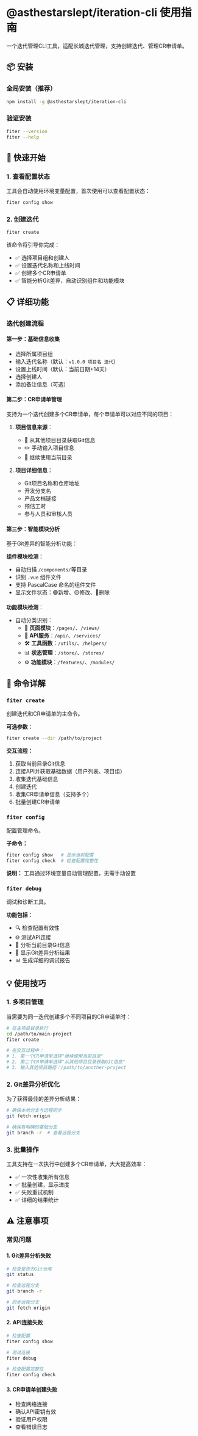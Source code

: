# @asthestarslept/iteration-cli 使用指南

一个迭代管理CLI工具，适配长城迭代管理，支持创建迭代、管理CR申请单。

## 📦 安装

### 全局安装（推荐）

```bash
npm install -g @asthestarslept/iteration-cli
```

### 验证安装

```bash
fiter --version
fiter --help
```

## 🚀 快速开始

### 1. 查看配置状态

工具会自动使用环境变量配置，首次使用可以查看配置状态：

```bash
fiter config show
```

### 2. 创建迭代

```bash
fiter create
```

该命令将引导你完成：
- ✅ 选择项目组和创建人
- ✅ 设置迭代名称和上线时间
- ✅ 创建多个CR申请单
- ✅ 智能分析Git差异，自动识别组件和功能模块

## 📋 详细功能

### 迭代创建流程

#### 第一步：基础信息收集
- 选择所属项目组
- 输入迭代名称（默认：`v1.0.0 项目名 迭代`）
- 设置上线时间（默认：当前日期+14天）
- 选择创建人
- 添加备注信息（可选）

#### 第二步：CR申请单管理
支持为一个迭代创建多个CR申请单，每个申请单可以对应不同的项目：

1. **项目信息来源**：
   - 📁 从其他项目目录获取Git信息
   - ✏️ 手动输入项目信息
   - 🔄 继续使用当前目录

2. **项目详细信息**：
   - Git项目名称和仓库地址
   - 开发分支名
   - 产品文档链接
   - 预估工时
   - 参与人员和审核人员

#### 第三步：智能模块分析

基于Git差异的智能分析功能：

**组件模块检测**：
- 自动扫描 `/components/`等目录
- 识别 `.vue` 组件文件
- 支持 PascalCase 命名的组件文件
- 显示文件状态：🟢新增、🟡修改、🔴删除

**功能模块检测**：
- 自动分类识别：
  - 📄 **页面模块**：`/pages/`、`/views/`
  - 🔌 **API服务**：`/api/`、`/services/`
  - 🛠️ **工具函数**：`/utils/`、`/helpers/`
  - 📊 **状态管理**：`/store/`、`/stores/`
  - ⚙️ **功能模块**：`/features/`、`/modules/`

## 🔧 命令详解

### `fiter create`

创建迭代和CR申请单的主命令。

**可选参数：**
```bash
fiter create --dir /path/to/project
```

**交互流程：**
1. 获取当前目录Git信息
2. 连接API并获取基础数据（用户列表、项目组）
3. 收集迭代基础信息
4. 创建迭代
5. 收集CR申请单信息（支持多个）
6. 批量创建CR申请单

### `fiter config`

配置管理命令。

**子命令：**
```bash
fiter config show   # 显示当前配置
fiter config check  # 检查配置完整性
```

**说明：**
工具通过环境变量自动管理配置，无需手动设置

### `fiter debug`

调试和诊断工具。

**功能包括：**
- 🔍 检查配置有效性
- 🌐 测试API连接
- 📁 分析当前目录Git信息
- 🔄 显示Git差异分析结果
- 📊 生成详细的调试报告

## 💡 使用技巧

### 1. 多项目管理

当需要为同一迭代创建多个不同项目的CR申请单时：

```bash
# 在主项目目录执行
cd /path/to/main-project
fiter create

# 在交互过程中：
# 1. 第一个CR申请单选择"继续使用当前目录"
# 2. 第二个CR申请单选择"从其他项目目录获取Git信息"
# 3. 输入其他项目路径：/path/to/another-project
```

### 2. Git差异分析优化

为了获得最佳的差异分析结果：

```bash
# 确保本地分支与远程同步
git fetch origin

# 确保有明确的基础分支
git branch -r  # 查看远程分支
```

### 3. 批量操作

工具支持在一次执行中创建多个CR申请单，大大提高效率：
- ✅ 一次性收集所有信息
- ✅ 批量创建，显示进度
- ✅ 失败重试机制
- ✅ 详细的结果统计

## ⚠️ 注意事项

### 常见问题

#### 1. Git差异分析失败
```bash
# 检查是否为Git仓库
git status

# 检查远程分支
git branch -r

# 同步远程分支
git fetch origin
```

#### 2. API连接失败
```bash
# 检查配置
fiter config show

# 测试连接
fiter debug

# 检查配置完整性
fiter config check
```

#### 3. CR申请单创建失败
- 检查网络连接
- 确认API密钥有效
- 验证用户权限
- 查看错误日志
